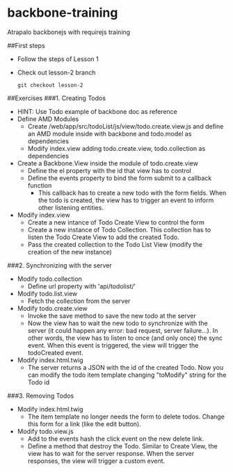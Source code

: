 backbone-training
=================

Atrapalo backbonejs with requirejs training

##First steps
* Follow the steps of Lesson 1
* Check out lesson-2 branch

  `git checkout lesson-2`
  
##Exercises
###1. Creating Todos
* HINT: Use Todo example of backbone doc as reference
* Define AMD Modules
  * Create /web/app/src/todoList/js/view/todo.create.view.js and define an AMD module inside with backbone and todo.model as dependencies
  * Modify index.view adding todo.create.view, todo.collection as dependencies
* Create a Backbone.View inside the module of todo.create.view
  * Define the el property with the id that view has to control
  * Define the events property to bind the form submit to a callback function
    * This callback has to create a new todo with the form fields. When the todo is created, the view has to trigger an event to inform other listening entities.
* Modify index.view
  * Create a new intance of Todo Create View to control the form
  * Create a new instance of Todo Collection. This collection has to listen the Todo Create View to add the created Todo.
  * Pass the created collection to the Todo List View (modify the creation of the new instance)

###2. Synchronizing with the server
* Modify todo.collection
  * Define url property with 'api/todolist/'
* Modify todo.list.view
  * Fetch the collection from the server
* Modify todo.create.view
  * Invoke the save method to save the new todo at the server
  * Now the view has to wait the new todo to synchronize with the server (it could happen any error: bad request, server failure...). In other words, the view has to listen to once (and only once) the sync event. When this event is triggered, the view will trigger the todoCreated event.
* Modify index.html.twig
  * The server returns a JSON with the id of the created Todo. Now you can modify the todo item template changing "toModify" string for the Todo id

###3. Removing Todos
* Modify index.html.twig
  * The item template no longer needs the form to delete todos. Change this form for a link (like the edit button).
* Modify todo.view.js
  * Add to the events hash the click event on the new delete link.
  * Define a method that destroy the Todo. Similar to Create View, the view has to wait for the server response. When the server responses, the view will trigger a custom event.
